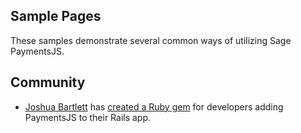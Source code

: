 ## Sample Pages
These samples demonstrate several common ways of utilizing Sage PaymentsJS.

## Community
- [Joshua Bartlett](https://github.com/bartboy011) has [created a Ruby gem](https://github.com/bartboy011/paymentsjs-rails) for developers adding PaymentsJS to their Rails app.
